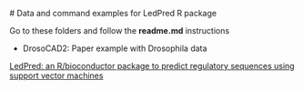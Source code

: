 # Data and command examples for LedPred R package

Go to these folders and follow the __readme.md__ instructions

- DrosoCAD2: Paper example with Drosophila data

[LedPred: an R/bioconductor package to predict regulatory sequences using support vector machines](http://bioinformatics.oxfordjournals.org/content/32/7/1091.long)

